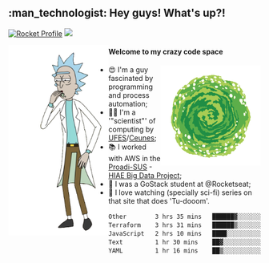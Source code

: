 
<h2> :man_technologist: Hey guys! What's up?!</h2>
                                                                         
[![Rocket Profile](https://img.shields.io/static/v1?label=Rocketseat&message=Profile&colorA=purple&color=black&logo=Rocket&logoColor=white)](https://app.rocketseat.com.br/me/elyabe)
<a href="https://www.linkedin.com/in/elyabe/"><img src="https://img.shields.io/badge/LinkedIn-informational?logo=linkedin"/></a>

<img align='left' src="https://raw.githubusercontent.com/Elyabe/Elyabe/master/images/rick-dancing.gif" width='200'>

                       
#### Welcome to my crazy code space 
<img align='right' src="https://raw.githubusercontent.com/Elyabe/elyabe/master/images/portal-3.gif" width='200'>

- :heart_eyes: I'm a guy fascinated by programming and process automation; 
- :office_worker: I'm a '"scientist"' of computing by [UFES](http://ufes.br)/[Ceunes](http://ceunes.ufes.br);
- :books: I worked with AWS in the [Proadi-SUS](https://www.einstein.br/responsabilidade-social/atuacao-com-o-ministerio-da-saude/proadi-sus) - [HIAE Big Data Project](https://www1.folha.uol.com.br/seminariosfolha/2019/05/cooperacao-entre-governo-e-hospital-leva-inteligencia-artificial-para-a-rede-publica.shtml);
- :rocket: I was a GoStack student at @Rocketseat;
- :movie_camera: I love watching (specially sci-fi) series on that site that does 'Tu-dooom'.

<!--START_SECTION:waka-->

```txt
Other        3 hrs 35 mins   ██████▓░░░░░░░░░░░░░░░░░░   26.35 %
Terraform    3 hrs 31 mins   ██████▒░░░░░░░░░░░░░░░░░░   25.86 %
JavaScript   2 hrs 10 mins   ████░░░░░░░░░░░░░░░░░░░░░   15.93 %
Text         1 hr 30 mins    ██▓░░░░░░░░░░░░░░░░░░░░░░   11.04 %
YAML         1 hr 16 mins    ██▒░░░░░░░░░░░░░░░░░░░░░░   09.32 %
```

<!--END_SECTION:waka-->
